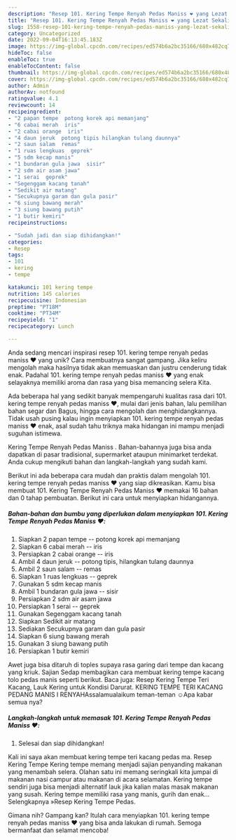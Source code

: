 ```yaml
---
description: "Resep 101. Kering Tempe Renyah Pedas Maniss ❤️ yang Lezat Sekali"
title: "Resep 101. Kering Tempe Renyah Pedas Maniss ❤️ yang Lezat Sekali"
slug: 1558-resep-101-kering-tempe-renyah-pedas-maniss-yang-lezat-sekali
category: Uncategorized
date: 2022-09-04T16:13:45.183Z
image: https://img-global.cpcdn.com/recipes/ed574b6a2bc35166/680x482cq70/101-kering-tempe-renyah-pedas-maniss-foto-resep-utama.jpg
hideToc: false
enableToc: true
enableTocContent: false
thumbnail: https://img-global.cpcdn.com/recipes/ed574b6a2bc35166/680x482cq70/101-kering-tempe-renyah-pedas-maniss-foto-resep-utama.jpg
cover: https://img-global.cpcdn.com/recipes/ed574b6a2bc35166/680x482cq70/101-kering-tempe-renyah-pedas-maniss-foto-resep-utama.jpg
author: Admin
authorAv: notfound
ratingvalue: 4.1
reviewcount: 14
recipeingredient:
- "2 papan tempe  potong korek api memanjang"
- "6 cabai merah  iris"
- "2 cabai orange  iris"
- "4 daun jeruk  potong tipis hilangkan tulang daunnya"
- "2 saun salam  remas"
- "1 ruas lengkuas  geprek"
- "5 sdm kecap manis"
- "1 bundaran gula jawa  sisir"
- "2 sdm air asam jawa"
- "1 serai  geprek"
- "Segenggam kacang tanah"
- "Sedikit air matang"
- "Secukupnya garam dan gula pasir"
- "6 siung bawang merah"
- "3 siung bawang putih"
- "1 butir kemiri"
recipeinstructions:

- "Sudah jadi dan siap dihidangkan!"
categories:
- Resep
tags:
- 101
- kering
- tempe

katakunci: 101 kering tempe 
nutrition: 145 calories
recipecuisine: Indonesian
preptime: "PT18M"
cooktime: "PT34M"
recipeyield: "1"
recipecategory: Lunch

---
```





Anda sedang mencari inspirasi resep 101. kering tempe renyah pedas maniss ❤️ yang unik? Cara membuatnya sangat gampang. Jika keliru mengolah maka hasilnya tidak akan memuaskan dan justru cenderung tidak enak. Padahal 101. kering tempe renyah pedas maniss ❤️ yang enak selayaknya memiliki aroma dan rasa yang bisa memancing selera Kita.





Ada beberapa hal yang sedikit banyak mempengaruhi kualitas rasa dari 101. kering tempe renyah pedas maniss ❤️, mulai dari jenis bahan, lalu pemilihan bahan segar dan Bagus, hingga cara mengolah dan menghidangkannya. Tidak usah pusing kalau ingin menyiapkan 101. kering tempe renyah pedas maniss ❤️ enak,      asal sudah tahu triknya maka hidangan ini mampu menjadi suguhan istimewa.














Kering Tempe Renyah Pedas Maniss ️. Bahan-bahannya juga bisa anda dapatkan di pasar tradisional, supermarket ataupun minimarket terdekat. Anda cukup mengikuti bahan dan langkah-langkah yang sudah kami.






Berikut ini ada beberapa cara mudah dan praktis dalam mengolah 101. kering tempe renyah pedas maniss ❤️ yang siap dikreasikan. Kamu bisa membuat 101. Kering Tempe Renyah Pedas Maniss ❤️ memakai 16 bahan dan 0 tahap pembuatan. Berikut ini cara untuk menyiapkan hidangannya.

<!--inarticleads1-->

##### Bahan-bahan dan bumbu yang diperlukan dalam menyiapkan 101. Kering Tempe Renyah Pedas Maniss ❤️:

1. Siapkan 2 papan tempe -- potong korek api memanjang
1. Siapkan 6 cabai merah -- iris
1. Persiapkan 2 cabai orange -- iris
1. Ambil 4 daun jeruk -- potong tipis, hilangkan tulang daunnya
1. Ambil 2 saun salam -- remas
1. Siapkan 1 ruas lengkuas -- geprek
1. Gunakan 5 sdm kecap manis
1. Ambil 1 bundaran gula jawa -- sisir
1. Persiapkan 2 sdm air asam jawa
1. Persiapkan 1 serai -- geprek
1. Gunakan Segenggam kacang tanah
1. Siapkan Sedikit air matang
1. Sediakan Secukupnya garam dan gula pasir
1. Siapkan 6 siung bawang merah
1. Gunakan 3 siung bawang putih
1. Persiapkan 1 butir kemiri


Awet juga bisa ditaruh di toples supaya rasa garing dari tempe dan kacang yang kriuk. Sajian Sedap membagikan cara membuat kering tempe kacang tolo pedas manis seperti berikut. Baca juga: Resep Kering Tempe Teri Kacang, Lauk Kering untuk Kondisi Darurat. KERING TEMPE TERI KACANG PEDANG MANIS I RENYAHAssalamualaikum teman-teman ☺️Apa kabar semua nya? 

<!--inarticleads2-->

##### Langkah-langkah untuk memasak 101. Kering Tempe Renyah Pedas Maniss ❤️:


1. Selesai dan siap dihidangkan!

Kali ini saya akan membuat kering tempe teri kacang pedas ma. Resep Kering Tempe Kering tempe memang menjadi sajian penyanding makanan yang menambah selera. Olahan satu ini memang seringkali kita jumpai di makanan nasi campur atau makanan di acara selamatan. Kering tempe sendiri juga bisa menjadi alternatif lauk jika kalian malas masak makanan yang susah. Kering tempe memiliki rasa yang manis, gurih dan enak… Selengkapnya »Resep Kering Tempe Pedas. 

Gimana nih? Gampang kan? Itulah cara menyiapkan 101. kering tempe renyah pedas maniss ❤️ yang bisa anda lakukan di rumah. Semoga bermanfaat dan selamat mencoba!
